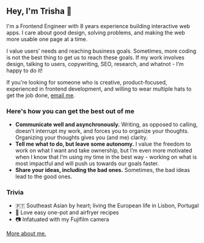 ## Hey, I'm Trisha 👋

I'm a Frontend Engineer with 8 years experience building interactive web apps. I care about good design, solving problems, and making the web more usable one page at a time.

I value users’ needs and reaching business goals. Sometimes, more coding is not the best thing to get us to reach these goals. If my work involves design, talking to users, copywriting, SEO, research, and whatnot - I’m happy to do it! 

If you're looking for someone who is creative, product-focused, experienced in frontend development, and willing to wear multiple hats to get the job done, [email me](mailto:hello@trishalim.com).


### Here's how you can get the best out of me
- **Communicate well and asynchronously.** Writing, as opposed to calling, doesn’t interrupt my work, and forces you to organize your thoughts. Organizing your thoughts gives you (and me) clarity.
- **Tell me what to do, but leave some autonomy.** I value the freedom to work on what I want and take ownership, but I’m even more motivated when I know that I’m using my time in the best way - working on what is most impactful and will push us towards our goals faster.
- **Share your ideas, including the bad ones.** Sometimes, the bad ideas lead to the good ones.

### Trivia
- 🇵🇹 Southeast Asian by heart; living the European life in Lisbon, Portugal
- 🍲 Love easy one-pot and airfryer recipes
- 📷 Infatuated with my Fujifilm camera

[More about me.](trishalim.com)

<!--
**trishalim/trishalim** is a ✨ _special_ ✨ repository because its `README.md` (this file) appears on your GitHub profile.

Here are some ideas to get you started:

- 🔭 I’m currently working on ...
- 🌱 I’m currently learning ...
- 👯 I’m looking to collaborate on ...
- 🤔 I’m looking for help with ...
- 💬 Ask me about ...
- 📫 How to reach me: ...
- 😄 Pronouns: ...
- ⚡ Fun fact: ...
-->
